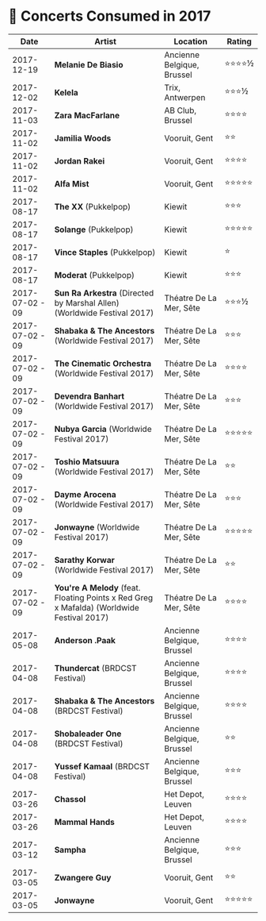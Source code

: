 # 🎤 Concerts Consumed in 2017

| Date | Artist | Location | Rating |
| --- | --- | --- | --- |
| 2017-12-19 | **Melanie De Biasio** | Ancienne Belgique, Brussel | ⭐️⭐️⭐️⭐️½ |
| 2017-12-02 | **Kelela** | Trix, Antwerpen | ⭐️⭐️⭐️½ |
| 2017-11-03 | **Zara MacFarlane** | AB Club, Brussel | ⭐️⭐️⭐️⭐️ |
| 2017-11-02 | **Jamilia Woods** | Vooruit, Gent | ⭐️⭐️ |
| 2017-11-02 | **Jordan Rakei** | Vooruit, Gent | ⭐️⭐️⭐️⭐️ |
| 2017-11-02 | **Alfa Mist** | Vooruit, Gent | ⭐️⭐️⭐️⭐️⭐️ |
| 2017-08-17 | **The XX** (Pukkelpop) | Kiewit | ⭐️⭐️⭐️ |
| 2017-08-17 | **Solange** (Pukkelpop) | Kiewit | ⭐️⭐️⭐️⭐️⭐️ |
| 2017-08-17 | **Vince Staples** (Pukkelpop) | Kiewit | ⭐️ |
| 2017-08-17 | **Moderat** (Pukkelpop) | Kiewit | ⭐️⭐️⭐️ |
| 2017-07-02 - 09 | **Sun Ra Arkestra** (Directed by Marshal Allen) (Worldwide Festival 2017) | Théatre De La Mer, Sête | ⭐️⭐️⭐️½ |
| 2017-07-02 - 09 | **Shabaka & The Ancestors** (Worldwide Festival 2017) | Théatre De La Mer, Sête | ⭐️⭐️⭐️ |
| 2017-07-02 - 09 | **The Cinematic Orchestra** (Worldwide Festival 2017) | Théatre De La Mer, Sête | ⭐️⭐️⭐️⭐️ |
| 2017-07-02 - 09 | **Devendra Banhart** (Worldwide Festival 2017) | Théatre De La Mer, Sête | ⭐️⭐️⭐️ |
| 2017-07-02 - 09 | **Nubya Garcia** (Worldwide Festival 2017) | Théatre De La Mer, Sête | ⭐️⭐️⭐️⭐️⭐️ |
| 2017-07-02 - 09 | **Toshio Matsuura** (Worldwide Festival 2017) | Théatre De La Mer, Sête | ⭐️⭐️ |
| 2017-07-02 - 09 | **Dayme Arocena** (Worldwide Festival 2017) | Théatre De La Mer, Sête | ⭐️⭐️⭐️ |
| 2017-07-02 - 09 | **Jonwayne** (Worldwide Festival 2017) | Théatre De La Mer, Sête | ⭐️⭐️⭐️⭐️⭐️ |
| 2017-07-02 - 09 | **Sarathy Korwar** (Worldwide Festival 2017) | Théatre De La Mer, Sête | ⭐️⭐️ |
| 2017-07-02 - 09 | **You're A Melody** (feat. Floating Points x Red Greg x Mafalda) (Worldwide Festival 2017) | Théatre De La Mer, Sête | ⭐️⭐️⭐️⭐️ |
| 2017-05-08 | **Anderson .Paak** | Ancienne Belgique, Brussel | ⭐️⭐️⭐️⭐️ |
| 2017-04-08 | **Thundercat** (BRDCST Festival) | Ancienne Belgique, Brussel | ⭐️⭐️⭐️⭐️ |
| 2017-04-08 | **Shabaka & The Ancestors** (BRDCST Festival) | Ancienne Belgique, Brussel | ⭐️⭐️⭐️⭐️ |
| 2017-04-08 | **Shobaleader One** (BRDCST Festival) | Ancienne Belgique, Brussel | ⭐️⭐️ |
| 2017-04-08 | **Yussef Kamaal** (BRDCST Festival) | Ancienne Belgique, Brussel | ⭐️⭐️⭐️ |
| 2017-03-26 | **Chassol** | Het Depot, Leuven | ⭐️⭐️⭐️⭐️ |
| 2017-03-26 | **Mammal Hands** | Het Depot, Leuven | ⭐️⭐️⭐️⭐️ |
| 2017-03-12 | **Sampha** | Ancienne Belgique, Brussel | ⭐️⭐️⭐️ |
| 2017-03-05 | **Zwangere Guy** | Vooruit, Gent | ⭐️⭐️ |
| 2017-03-05 | **Jonwayne** | Vooruit, Gent | ⭐️⭐️⭐️⭐️⭐️ |

















